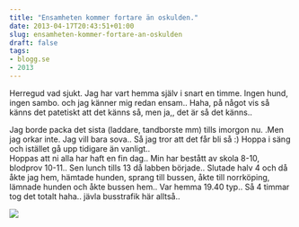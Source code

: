 ```yaml
---
title: "Ensamheten kommer fortare än oskulden."
date: 2013-04-17T20:43:51+01:00
slug: ensamheten-kommer-fortare-an-oskulden
draft: false
tags:
- blogg.se
- 2013
---
```

Herregud vad sjukt. Jag har vart hemma själv i snart en timme. Ingen hund, ingen sambo. och jag känner mig redan ensam.. Haha, på något vis så känns det patetiskt att det känns så, men ja,, det är så det känns..

Jag borde packa det sista (laddare, tandborste mm) tills imorgon nu. .Men jag orkar inte. Jag vill bara sova.. Så jag tror att det får bli så :) Hoppa i säng och istället gå upp tidigare än vanligt..  
Hoppas att ni alla har haft en fin dag.. Min har bestått av skola 8-10, blodprov 10-11.. Sen lunch tills 13 då labben började.. Slutade halv 4 och då åkte jag hem, hämtade hunden, sprang till bussen, åkte till norrköping, lämnade hunden och åkte bussen hem.. Var hemma 19.40 typ.. Så 4 timmar tog det totalt haha.. jävla busstrafik här alltså..

![](/assets/images/blogg.se/fin_516eecc1e087c345a8c0b6cb.jpg)